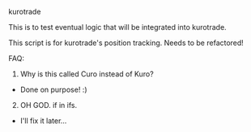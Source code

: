 kurotrade

This is to test eventual logic that will be integrated into kurotrade.

This script is for kurotrade's position tracking. Needs to be refactored!

FAQ:
1. Why is this called Curo instead of Kuro?
- Done on purpose! :)

2. OH GOD. if in ifs.
- I'll fix it later...
